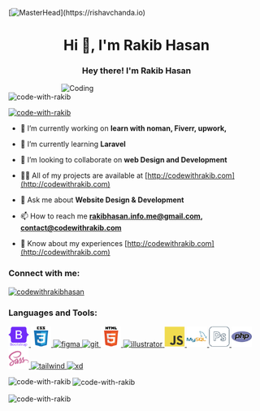[![MasterHead]([https://1.bp.blogspot.com/-7A4WynwLsM...](https://media2.giphy.com/media/Ll22OhMLAlVDb8UQWe/giphy.gif))](https://rishavchanda.io)

<h1 align="center">Hi 👋, I'm Rakib Hasan</h1>
<h3 align="center">Hey there! I'm Rakib Hasan</h3>
<img  align="right" alt="Coding" width="400" src="https://user-images.githubusercontent.com/74038190/219923823-bf1ce878-c6b8-4faa-be07-93e6b1006521.gif" >

<p align="left"> <img src="https://komarev.com/ghpvc/?username=code-with-rakib&label=Profile%20views&color=0e75b6&style=flat" alt="code-with-rakib" /> </p>

<p align="left"> <a href="https://github.com/ryo-ma/github-profile-trophy"><img src="https://github-profile-trophy.vercel.app/?username=code-with-rakib" alt="code-with-rakib" /></a> </p>

- 🔭 I’m currently working on **learn with noman, Fiverr, upwork,**

- 🌱 I’m currently learning **Laravel**

- 👯 I’m looking to collaborate on **web Design and Development**

- 👨‍💻 All of my projects are available at [http://codewithrakib.com](http://codewithrakib.com)

- 💬 Ask me about **Website Design & Development**

- 📫 How to reach me **rakibhasan.info.me@gmail.com, contact@codewithrakib.com**

- 📄 Know about my experiences [http://codewithrakib.com](http://codewithrakib.com)

<h3 align="left">Connect with me:</h3>
<p align="left">
<a href="https://fb.com/codewithrakibhasan" target="blank"><img align="center" src="https://raw.githubusercontent.com/rahuldkjain/github-profile-readme-generator/master/src/images/icons/Social/facebook.svg" alt="codewithrakibhasan" height="30" width="40" /></a>
</p>

<h3 align="left">Languages and Tools:</h3>
<p align="left"> <a href="https://getbootstrap.com" target="_blank" rel="noreferrer"> <img src="https://raw.githubusercontent.com/devicons/devicon/master/icons/bootstrap/bootstrap-plain-wordmark.svg" alt="bootstrap" width="40" height="40"/> </a> <a href="https://www.w3schools.com/css/" target="_blank" rel="noreferrer"> <img src="https://raw.githubusercontent.com/devicons/devicon/master/icons/css3/css3-original-wordmark.svg" alt="css3" width="40" height="40"/> </a> <a href="https://www.figma.com/" target="_blank" rel="noreferrer"> <img src="https://www.vectorlogo.zone/logos/figma/figma-icon.svg" alt="figma" width="40" height="40"/> </a> <a href="https://git-scm.com/" target="_blank" rel="noreferrer"> <img src="https://www.vectorlogo.zone/logos/git-scm/git-scm-icon.svg" alt="git" width="40" height="40"/> </a> <a href="https://www.w3.org/html/" target="_blank" rel="noreferrer"> <img src="https://raw.githubusercontent.com/devicons/devicon/master/icons/html5/html5-original-wordmark.svg" alt="html5" width="40" height="40"/> </a> <a href="https://www.adobe.com/in/products/illustrator.html" target="_blank" rel="noreferrer"> <img src="https://www.vectorlogo.zone/logos/adobe_illustrator/adobe_illustrator-icon.svg" alt="illustrator" width="40" height="40"/> </a> <a href="https://developer.mozilla.org/en-US/docs/Web/JavaScript" target="_blank" rel="noreferrer"> <img src="https://raw.githubusercontent.com/devicons/devicon/master/icons/javascript/javascript-original.svg" alt="javascript" width="40" height="40"/> </a> <a href="https://www.mysql.com/" target="_blank" rel="noreferrer"> <img src="https://raw.githubusercontent.com/devicons/devicon/master/icons/mysql/mysql-original-wordmark.svg" alt="mysql" width="40" height="40"/> </a> <a href="https://www.photoshop.com/en" target="_blank" rel="noreferrer"> <img src="https://raw.githubusercontent.com/devicons/devicon/master/icons/photoshop/photoshop-line.svg" alt="photoshop" width="40" height="40"/> </a> <a href="https://www.php.net" target="_blank" rel="noreferrer"> <img src="https://raw.githubusercontent.com/devicons/devicon/master/icons/php/php-original.svg" alt="php" width="40" height="40"/> </a> <a href="https://sass-lang.com" target="_blank" rel="noreferrer"> <img src="https://raw.githubusercontent.com/devicons/devicon/master/icons/sass/sass-original.svg" alt="sass" width="40" height="40"/> </a> <a href="https://tailwindcss.com/" target="_blank" rel="noreferrer"> <img src="https://www.vectorlogo.zone/logos/tailwindcss/tailwindcss-icon.svg" alt="tailwind" width="40" height="40"/> </a> <a href="https://www.adobe.com/products/xd.html" target="_blank" rel="noreferrer"> <img src="https://cdn.worldvectorlogo.com/logos/adobe-xd.svg" alt="xd" width="40" height="40"/> </a> </p>

<p><img align="left" src="https://github-readme-stats.vercel.app/api/top-langs?username=code-with-rakib&show_icons=true&locale=en&layout=compact" alt="code-with-rakib" /></p>

<p>&nbsp;<img align="center" src="https://github-readme-stats.vercel.app/api?username=code-with-rakib&show_icons=true&locale=en" alt="code-with-rakib" /></p>

<p><img align="center" src="https://github-readme-streak-stats.herokuapp.com/?user=code-with-rakib&" alt="code-with-rakib" /></p>

